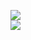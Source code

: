 [![](https://img.shields.io/badge/Made%20With-Github%20Spray-lightgrey.svg?style=for-the-badge&logo=github)](https://github.com/Annihil/github-spray#23048)  
[![](https://i.imgur.com/2DrTn0Z.gif)](https://github.com/Annihil/github-spray)